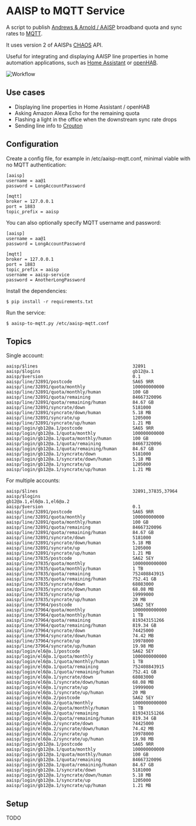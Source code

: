 # AAISP to MQTT Service #

A script to publish [Andrews & Arnold / AAISP](http://aa.net.uk) broadband quota and sync rates to [MQTT](http://mqtt.org/).

It uses version 2 of AAISPs [CHAOS](https://support.aa.net.uk/CHAOS) API.

Useful for integrating and displaying AAISP line properties in home automation applications, such as [Home Assistant](https://home-assistant.io/) or [openHAB](http://www.openhab.org/).

![Workflow](https://raw.github.com/natm/aaisp-to-mqtt/master/docs/workflow.png)

## Use cases ##

* Displaying line properties in Home Assistant / openHAB
* Asking Amazon Alexa Echo for the remaining quota
* Flashing a light in the office when the downstream sync rate drops
* Sending line info to [Crouton](https://github.com/edfungus/Crouton)

## Configuration ##

Create a config file, for example in /etc/aaisp-mqtt.conf, minimal viable with no MQTT authentication:

```
[aaisp]
username = aa@1
password = LongAccountPassword

[mqtt]
broker = 127.0.0.1
port = 1883
topic_prefix = aaisp
```

You can also optionally specify MQTT username and password:

```
[aaisp]
username = aa@1
password = LongAccountPassword

[mqtt]
broker = 127.0.0.1
port = 1883
topic_prefix = aaisp
username = aaisp-service
password = AnotherLongPassword
```

Install the dependencies:

```
$ pip install -r requirements.txt
```

Run the service:

```
$ aaisp-to-mqtt.py /etc/aaisp-mqtt.conf
```

## Topics ##

Single account:

```
aaisp/$lines                                    32891
aaisp/$logins                                   gb12@a.1
aaisp/$version                                  0.1
aaisp/line/32891/postcode                       SA65 9RR
aaisp/line/32891/quota/monthly                  100000000000
aaisp/line/32891/quota/monthly/human            100 GB
aaisp/line/32891/quota/remaining                84667320096
aaisp/line/32891/quota/remaining/human          84.67 GB
aaisp/line/32891/syncrate/down                  5181000
aaisp/line/32891/syncrate/down/human            5.18 MB
aaisp/line/32891/syncrate/up                    1205000
aaisp/line/32891/syncrate/up/human              1.21 MB
aaisp/login/gb12@a.1/postcode                   SA65 9RR
aaisp/login/gb12@a.1/quota/monthly              100000000000
aaisp/login/gb12@a.1/quota/monthly/human        100 GB
aaisp/login/gb12@a.1/quota/remaining            84667320096
aaisp/login/gb12@a.1/quota/remaining/human      84.67 GB
aaisp/login/gb12@a.1/syncrate/down              5181000
aaisp/login/gb12@a.1/syncrate/down/human        5.18 MB
aaisp/login/gb12@a.1/syncrate/up                1205000
aaisp/login/gb12@a.1/syncrate/up/human          1.21 MB
```

For multiple accounts:

```
aaisp/$lines                                    32891,37835,37964
aaisp/$logins                                   gb12@a.1,el6@a.1,el6@a.2
aaisp/$version                                  0.1
aaisp/line/32891/postcode                       SA65 9RR
aaisp/line/32891/quota/monthly                  100000000000
aaisp/line/32891/quota/monthly/human            100 GB
aaisp/line/32891/quota/remaining                84667320096
aaisp/line/32891/quota/remaining/human          84.67 GB
aaisp/line/32891/syncrate/down                  5181000
aaisp/line/32891/syncrate/down/human            5.18 MB
aaisp/line/32891/syncrate/up                    1205000
aaisp/line/32891/syncrate/up/human              1.21 MB
aaisp/line/37835/postcode                       SA62 5EY
aaisp/line/37835/quota/monthly                  1000000000000
aaisp/line/37835/quota/monthly/human            1 TB
aaisp/line/37835/quota/remaining                752408843915
aaisp/line/37835/quota/remaining/human          752.41 GB
aaisp/line/37835/syncrate/down                  68083000
aaisp/line/37835/syncrate/down/human            68.08 MB
aaisp/line/37835/syncrate/up                    19999000
aaisp/line/37835/syncrate/up/human              20 MB
aaisp/line/37964/postcode                       SA62 5EY
aaisp/line/37964/quota/monthly                  1000000000000
aaisp/line/37964/quota/monthly/human            1 TB
aaisp/line/37964/quota/remaining                819343151266
aaisp/line/37964/quota/remaining/human          819.34 GB
aaisp/line/37964/syncrate/down                  74425000
aaisp/line/37964/syncrate/down/human            74.42 MB
aaisp/line/37964/syncrate/up                    19978000
aaisp/line/37964/syncrate/up/human              19.98 MB
aaisp/login/el6@a.1/postcode                    SA62 5EY
aaisp/login/el6@a.1/quota/monthly               1000000000000
aaisp/login/el6@a.1/quota/monthly/human         1 TB
aaisp/login/el6@a.1/quota/remaining             752408843915
aaisp/login/el6@a.1/quota/remaining/human       752.41 GB
aaisp/login/el6@a.1/syncrate/down               68083000
aaisp/login/el6@a.1/syncrate/down/human         68.08 MB
aaisp/login/el6@a.1/syncrate/up                 19999000
aaisp/login/el6@a.1/syncrate/up/human           20 MB
aaisp/login/el6@a.2/postcode                    SA62 5EY
aaisp/login/el6@a.2/quota/monthly               1000000000000
aaisp/login/el6@a.2/quota/monthly/human         1 TB
aaisp/login/el6@a.2/quota/remaining             819343151266
aaisp/login/el6@a.2/quota/remaining/human       819.34 GB
aaisp/login/el6@a.2/syncrate/down               74425000
aaisp/login/el6@a.2/syncrate/down/human         74.42 MB
aaisp/login/el6@a.2/syncrate/up                 19978000
aaisp/login/el6@a.2/syncrate/up/human           19.98 MB
aaisp/login/gb12@a.1/postcode                   SA65 9RR
aaisp/login/gb12@a.1/quota/monthly              100000000000
aaisp/login/gb12@a.1/quota/monthly/human        100 GB
aaisp/login/gb12@a.1/quota/remaining            84667320096
aaisp/login/gb12@a.1/quota/remaining/human      84.67 GB
aaisp/login/gb12@a.1/syncrate/down              5181000
aaisp/login/gb12@a.1/syncrate/down/human        5.18 MB
aaisp/login/gb12@a.1/syncrate/up                1205000
aaisp/login/gb12@a.1/syncrate/up/human          1.21 MB
```

## Setup ##

TODO

